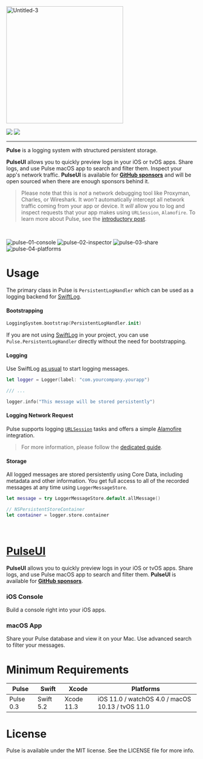 <img width="309" alt="Untitled-3" src="https://user-images.githubusercontent.com/1567433/107172577-b1430300-6993-11eb-939c-18620c00e2a1.png">

<p align="left">
<img src="https://img.shields.io/badge/platforms-iOS%2C%20macOS%2C%20watchOS%2C%20tvOS-lightgrey.svg">
<img src="https://github.com/kean/Pulse/workflows/CI/badge.svg">
</p>

<hr/>

**Pulse** is a logging system with structured persistent storage.

**PulseUI** allows you to quickly preview logs in your iOS or tvOS apps. Share logs, and use Pulse macOS app to search and filter them. Inspect your app's network traffic. **PulseUI** is available for [**GitHub sponsors**](https://github.com/sponsors/kean) and will be open sourced when there are enough sponsors behind it.

> Please note that this is *not* a network debugging tool like Proxyman, Charles, or Wireshark. It *won't* automatically intercept all network traffic coming from your app or device. It *will* allow you to log and inspect requests that your app makes using `URLSession`, `Alamofire`. To learn more about Pulse, see the [introductory post](https://kean.blog/post/pulse).

<br/>

![pulse-01-console](https://user-images.githubusercontent.com/1567433/107172232-cec39d00-6992-11eb-8011-9053d0891ab8.png)
![pulse-02-inspector](https://user-images.githubusercontent.com/1567433/107172234-cf5c3380-6992-11eb-89a5-b77a78c09ec4.png)
![pulse-03-share](https://user-images.githubusercontent.com/1567433/107172237-cf5c3380-6992-11eb-8459-83be62c16be0.png)
![pulse-04-platforms](https://user-images.githubusercontent.com/1567433/107172238-cff4ca00-6992-11eb-81d9-0546814f5636.png)

# Usage

The primary class in Pulse is `PersistentLogHandler` which can be used as a logging backend for [SwiftLog](https://github.com/apple/swift-log).

#### Bootstrapping

```swift
LoggingSystem.bootstrap(PersistentLogHandler.init)
```

If you are not using [SwiftLog](https://github.com/apple/swift-log) in your project, you can use `Pulse.PersistentLogHandler` directly without the need for bootstrapping.

#### Logging

Use SwiftLog [as usual](https://github.com/apple/swift-log#lets-log) to start logging messages.

```swift
let logger = Logger(label: "com.yourcompany.yourapp")

/// ...

logger.info("This message will be stored persistently")
```

#### Logging Network Request

Pulse supports logging [`URLSession`](https://developer.apple.com/documentation/foundation/urlsession) tasks and offers a simple [Alamofire](https://github.com/Alamofire/Alamofire) integration.

> For more information, please follow the [dedicated guide](https://github.com/kean/Pulse/blob/0.6.0/Docs/Logging.md).

#### Storage

All logged messages are stored persistently using Core Data, including metadata and other information. You get full access to all of the recorded messages at any time using `LoggerMessageStore`.

```swift
let message = try LoggerMessageStore.default.allMessage()

// NSPersistentStoreContainer
let container = logger.store.container
```

<br/>

# [PulseUI](https://github.com/kean/PulseUI)

**PulseUI** allows you to quickly preview logs in your iOS or tvOS apps. Share logs, and use Pulse macOS app to search and filter them. **PulseUI** is available for [**GitHub sponsors**](https://github.com/sponsors/kean).

### iOS Console

Build a console right into your iOS apps.

### macOS App

Share your Pulse database and view it on your Mac. Use advanced search to filter your messages.


# Minimum Requirements

| Pulse          | Swift           | Xcode           | Platforms                                         |
|---------------|-----------------|-----------------|---------------------------------------------------|
| Pulse 0.3      | Swift 5.2       | Xcode 11.3      | iOS 11.0 / watchOS 4.0 / macOS 10.13 / tvOS 11.0  |

# License

Pulse is available under the MIT license. See the LICENSE file for more info.

